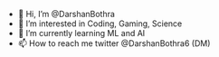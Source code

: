 - 👋 Hi, I’m @DarshanBothra
- 👀 I’m interested in Coding, Gaming, Science
- 🌱 I’m currently learning ML and AI
- 📫 How to reach me twitter @DarshanBothra6 (DM)

<!---
DarshanBothra/DarshanBothra is a ✨ special ✨ repository because its `README.md` (this file) appears on your GitHub profile.
You can click the Preview link to take a look at your changes.
--->
